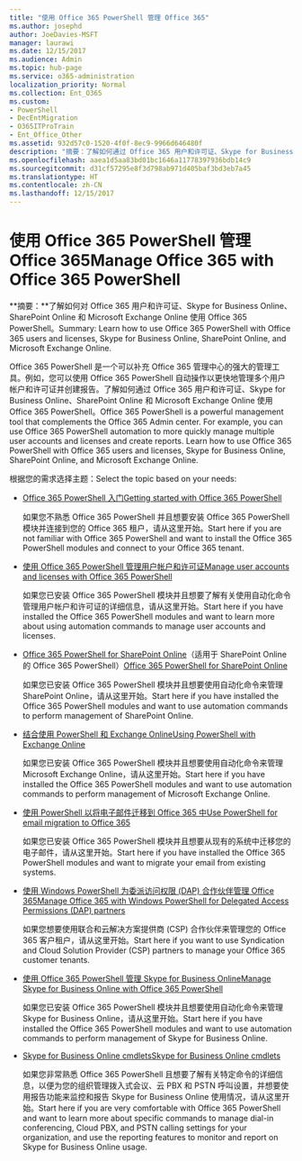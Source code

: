 ```yaml
---
title: "使用 Office 365 PowerShell 管理 Office 365"
ms.author: josephd
author: JoeDavies-MSFT
manager: laurawi
ms.date: 12/15/2017
ms.audience: Admin
ms.topic: hub-page
ms.service: o365-administration
localization_priority: Normal
ms.collection: Ent_O365
ms.custom:
- PowerShell
- DecEntMigration
- O365ITProTrain
- Ent_Office_Other
ms.assetid: 932d57c0-1520-4f0f-8ec9-9966d646480f
description: "摘要：了解如何通过 Office 365 用户和许可证、Skype for Business Online、SharePoint Online 和 Microsoft Exchange Online 来使用 Office 365 PowerShell。"
ms.openlocfilehash: aaea1d5aa83bd01bc1646a11778397936bdb14c9
ms.sourcegitcommit: d31cf57295e8f3d798ab971d405baf3bd3eb7a45
ms.translationtype: HT
ms.contentlocale: zh-CN
ms.lasthandoff: 12/15/2017
---
```

# <a name="manage-office-365-with-office-365-powershell"></a><span data-ttu-id="6ba92-103">使用 Office 365 PowerShell 管理 Office 365</span><span class="sxs-lookup"><span data-stu-id="6ba92-103">Manage Office 365 with Office 365 PowerShell</span></span>

 <span data-ttu-id="6ba92-104">**摘要：**了解如何对 Office 365 用户和许可证、Skype for Business Online、SharePoint Online 和 Microsoft Exchange Online 使用 Office 365 PowerShell。</span><span class="sxs-lookup"><span data-stu-id="6ba92-104">Summary: Learn how to use Office 365 PowerShell with Office 365 users and licenses, Skype for Business Online, SharePoint Online, and Microsoft Exchange Online.</span></span>
  
<span data-ttu-id="6ba92-p101">Office 365 PowerShell 是一个可以补充 Office 365 管理中心的强大的管理工具。例如，您可以使用 Office 365 PowerShell 自动操作以更快地管理多个用户帐户和许可证并创建报告。了解如何通过 Office 365 用户和许可证、Skype for Business Online、SharePoint Online 和 Microsoft Exchange Online 使用 Office 365 PowerShell。</span><span class="sxs-lookup"><span data-stu-id="6ba92-p101">Office 365 PowerShell is a powerful management tool that complements the Office 365 Admin center. For example, you can use Office 365 PowerShell automation to more quickly manage multiple user accounts and licenses and create reports. Learn how to use Office 365 PowerShell with Office 365 users and licenses, Skype for Business Online, SharePoint Online, and Microsoft Exchange Online.</span></span> 
  
<span data-ttu-id="6ba92-108">根据您的需求选择主题：</span><span class="sxs-lookup"><span data-stu-id="6ba92-108">Select the topic based on your needs:</span></span>
  
- [<span data-ttu-id="6ba92-109">Office 365 PowerShell 入门</span><span class="sxs-lookup"><span data-stu-id="6ba92-109">Getting started with Office 365 PowerShell</span></span>](getting-started-with-office-365-powershell.md)
    
    <span data-ttu-id="6ba92-110">如果您不熟悉 Office 365 PowerShell 并且想要安装 Office 365 PowerShell 模块并连接到您的 Office 365 租户，请从这里开始。</span><span class="sxs-lookup"><span data-stu-id="6ba92-110">Start here if you are not familiar with Office 365 PowerShell and want to install the Office 365 PowerShell modules and connect to your Office 365 tenant.</span></span>
    
- [<span data-ttu-id="6ba92-111">使用 Office 365 PowerShell 管理用户帐户和许可证</span><span class="sxs-lookup"><span data-stu-id="6ba92-111">Manage user accounts and licenses with Office 365 PowerShell</span></span>](manage-user-accounts-and-licenses-with-office-365-powershell.md)
    
    <span data-ttu-id="6ba92-112">如果您已安装 Office 365 PowerShell 模块并且想要了解有关使用自动化命令管理用户帐户和许可证的详细信息，请从这里开始。</span><span class="sxs-lookup"><span data-stu-id="6ba92-112">Start here if you have installed the Office 365 PowerShell modules and want to learn more about using automation commands to manage user accounts and licenses.</span></span>
    
- <span data-ttu-id="6ba92-113">[Office 365 PowerShell for SharePoint Online]((https://technet.microsoft.com/zh-CN/library/fp161362.aspx))（适用于 SharePoint Online 的 Office 365 PowerShell）</span><span class="sxs-lookup"><span data-stu-id="6ba92-113">[Office 365 PowerShell for SharePoint Online]((https://technet.microsoft.com/zh-CN/library/fp161362.aspx))</span></span>
    
    <span data-ttu-id="6ba92-114">如果您已安装 Office 365 PowerShell 模块并且想要使用自动化命令来管理 SharePoint Online，请从这里开始。</span><span class="sxs-lookup"><span data-stu-id="6ba92-114">Start here if you have installed the Office 365 PowerShell modules and want to use automation commands to perform management of SharePoint Online.</span></span>
    
- [<span data-ttu-id="6ba92-115">结合使用 PowerShell 和 Exchange Online</span><span class="sxs-lookup"><span data-stu-id="6ba92-115">Using PowerShell with Exchange Online</span></span>](https://technet.microsoft.com/library/jj200677%28v=exchg.160%29.aspx)
    
    <span data-ttu-id="6ba92-116">如果您已安装 Office 365 PowerShell 模块并且想要使用自动化命令来管理 Microsoft Exchange Online，请从这里开始。</span><span class="sxs-lookup"><span data-stu-id="6ba92-116">Start here if you have installed the Office 365 PowerShell modules and want to use automation commands to perform management of Microsoft Exchange Online.</span></span>
    
- [<span data-ttu-id="6ba92-117">使用 PowerShell 以将电子邮件迁移到 Office 365 中</span><span class="sxs-lookup"><span data-stu-id="6ba92-117">Use PowerShell for email migration to Office 365</span></span>](use-powershell-for-email-migration-to-office-365.md)
    
    <span data-ttu-id="6ba92-118">如果您已安装 Office 365 PowerShell 模块并且想要从现有的系统中迁移您的电子邮件，请从这里开始。</span><span class="sxs-lookup"><span data-stu-id="6ba92-118">Start here if you have installed the Office 365 PowerShell modules and want to migrate your email from existing systems.</span></span> 
    
- [<span data-ttu-id="6ba92-119">使用 Windows PowerShell 为委派访问权限 (DAP) 合作伙伴管理 Office 365</span><span class="sxs-lookup"><span data-stu-id="6ba92-119">Manage Office 365 with Windows PowerShell for Delegated Access Permissions (DAP) partners</span></span>](manage-office-365-with-windows-powershell-for-delegated-access-permissions-dap-p.md)
    
    <span data-ttu-id="6ba92-120">如果您想要使用联合和云解决方案提供商 (CSP) 合作伙伴来管理您的 Office 365 客户租户，请从这里开始。</span><span class="sxs-lookup"><span data-stu-id="6ba92-120">Start here if you want to use Syndication and Cloud Solution Provider (CSP) partners to manage your Office 365 customer tenants.</span></span> 
    
- [<span data-ttu-id="6ba92-121">使用 Office 365 PowerShell 管理 Skype for Business Online</span><span class="sxs-lookup"><span data-stu-id="6ba92-121">Manage Skype for Business Online with Office 365 PowerShell</span></span>](manage-skype-for-business-online-with-office-365-powershell.md)
    
    <span data-ttu-id="6ba92-122">如果您已安装 Office 365 PowerShell 模块并且想要使用自动化命令来管理 Skype for Business Online，请从这里开始。</span><span class="sxs-lookup"><span data-stu-id="6ba92-122">Start here if you have installed the Office 365 PowerShell modules and want to use automation commands to perform management of Skype for Business Online.</span></span>
    
- <span data-ttu-id="6ba92-123">[Skype for Business Online cmdlets]((http://technet.microsoft.com/library/141fbda3-992a-4eeb-9352-c6b0ffd760f6.aspx))</span><span class="sxs-lookup"><span data-stu-id="6ba92-123">[Skype for Business Online cmdlets]((http://technet.microsoft.com/library/141fbda3-992a-4eeb-9352-c6b0ffd760f6.aspx))</span></span>
    
    <span data-ttu-id="6ba92-124">如果您非常熟悉 Office 365 PowerShell 且想要了解有关特定命令的详细信息，以便为您的组织管理拨入式会议、云 PBX 和 PSTN 呼叫设置，并想要使用报告功能来监控和报告 Skype for Business Online 使用情况，请从这里开始。</span><span class="sxs-lookup"><span data-stu-id="6ba92-124">Start here if you are very comfortable with Office 365 PowerShell and want to learn more about specific commands to manage dial-in conferencing, Cloud PBX, and PSTN calling settings for your organization, and use the reporting features to monitor and report on Skype for Business Online usage.</span></span>
    

